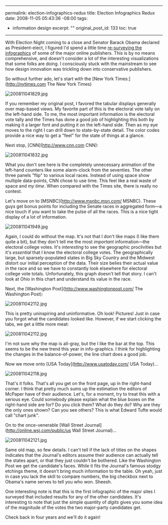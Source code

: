 ----- 
permalink: election-infographics-redux
title: Election Infographics Redux
date: 2008-11-05 05:43:36 -08:00
tags:
- information design
excerpt: ""
original_post_id: 133
toc: true
-----
With Election Night coming to a close and Senator Barack Obama declared as President-elect, I figured I'd spend a little time [re-surveying the infographics](http://livollmers.net/index.php/2008/02/05/a-survey-of-super-tuesday-infographics/) of some of the major online publishers. This is by no means comprehensive, and doesn't consider a lot of the interesting visualizations that some folks are doing. I consciously stuck with the mainstream to see how design innovation was trickling down into conservative publishers.

So without further ado, let's start with the [New York Times:](http://nytimes.com The New York Times)

![200811041829.jpg](http://livollmers.net/wp-content/uploads/2008/11/200811041829.jpg)

If you remember my original post, I favored the tabular displays generally over map-based views. My favorite part of this is the electoral vote tally on the left-hand side. To me, the most important information is the electoral vote tally and the Times has done a good job of highlighting this both by making it a larger font and putting it on the left-hand side. Then as my eye moves to the right I can drill down to state-by-state detail. The color codes provide a nice way to get a "feel" for the state of things at a glance.

Next stop, [CNN](http://www.cnn.com CNN):

![200811041832.jpg](http://livollmers.net/wp-content/uploads/2008/11/200811041832.jpg)

What you don't see here is the completely unnecessary animation of the left-hand counters like some alarm-clock from the seventies. The other three panels "flip" to various local races. Instead of using space show multiple data-points, CNN chose to use time. This feel like a real waste of space and _my time_. When compared with the Times site, there is really no contest.

Let's move on to [MSNBC](http://www.msnbc.msn.com/ MSNBC). These guys get bonus points for including the Senate races in aggregated form&#8212;a nice touch if you want to take the pulse of all the races. This is a nice tight display of a lot of information.

![200811041949.jpg](http://livollmers.net/wp-content/uploads/2008/11/200811041949.jpg)

Again, I could do without the map. It's not that I don't like maps (I like them quite a bit), but they don't tell me the most _important_ information&#8212;the electoral college votes. It's _interesting_ to see the geographic proclivities but it's _essential_ that I know the electoral college votes. The geographically large, but sparsely-populated states in Big Sky Country and the Midwest distort our initial perception of the data. Their size belies their actual value in the race and so we have to constantly look elsewhere for electoral college vote totals. Unfortunately, this graph doesn't tell that story. I can't look at Ohio in this chart and understand its value in the race.

Next, the [Washington Post](http://www.washingtonpost.com/ The Washington Post):

![200811042112.jpg](http://livollmers.net/wp-content/uploads/2008/11/200811042112.jpg)

This is pretty uninspiring and uninformative. Oh look! Pictures! Just in case you forgot what the candidates looked like. However, if we start clicking the tabs, we get a little more meat:

![200811042112.jpg](http://livollmers.net/wp-content/uploads/2008/11/2008110421121.jpg)

I'm not sure why the map is all-gray, but the I like the bar at the top. This seems to be the new trend this year in info-graphics. I think for highlighting the changes in the balance-of-power, the line chart does a good job.

Now we move onto [USA Today](http://www.usatoday.com/ USA Today)&#8230;

![200811042118.jpg](http://livollmers.net/wp-content/uploads/2008/11/200811042118.jpg)

That's it folks. That's all you get on the front page, up in the right-hand corner. I think that pretty much sums up the estimation the editors of McPaper have of their audience. Let's, for a moment, try to treat this with a serious eye. Could somebody please explain what the blue boxes on the right-hand side are for? Do you click them? What do they do? Why are they the only ones shown? Can you see others? This is what Edward Tufte would call "chart junk".

On to the once-venerable [Wall Street Journal](http://online.wsj.com/public/us Wall Street Journal)&#8230;

![200811042121.jpg](http://livollmers.net/wp-content/uploads/2008/11/200811042121.jpg)

Same old map, so few details. I can't tell if the lack of titles on the shapes indicates that the Journal's editors assume their audience can actually tell the states apart, or that they just couldn't be bothered. Like the Washington Post we get the candidate's faces. While it fits the Journal's famous stodgy etchings theme, it doesn't bring much information to the table. Oh yeah, just in case you lack the skill to compare numbers, the big checkbox next to Obama's name serves to tell you who won. Sheesh.

One interesting note is that this is the first infographic of the major sites I surveyed that included results for any of the other candidates. It's interesting to note that just the simple quantity of _digits_ gives you some idea of the magnitude of the votes the two major-party candidates get.

Check back in four years and we'll do it again!

